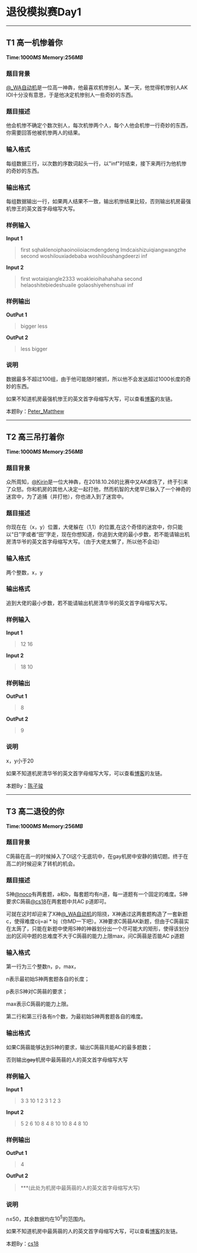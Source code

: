 ﻿# **退役模拟赛Day1**

---

## T1 高一机惨着你

**Time:$1000MS$ Memory:$256MB$**

### **题目背景**

[@_WA自动机](https://www.luogu.org/space/show?uid=48711)是一位高一神犇，他最喜欢机惨别人。某一天，他觉得机惨别人AK IOI十分没有意思，于是他决定机惨别人一些奇妙的东西。

### **题目描述**

他会机惨不确定个数次别人，每次机惨两个人，每个人他会机惨一行奇妙的东西，你需要回答他被机惨两人的结果。

### **输入格式**

每组数据三行，以次数的序数词起头一行，以"inf"时结束，接下来两行为他机惨的奇妙的东西。

### **输出格式**

每组数据输出一行，如果两人结果不一致，输出机惨结果比较，否则输出机房最强机惨王的英文首字母缩写大写。

### **样例输入**

**Input 1**

> first
> sqhaklenoiphaoinoiioiacmdengdeng
> lmdcaishizuiqiangwangzhe
> second
> woshilouxiadebaba
> woshiloushangdeerzi
> inf
> 

**Input 2**

> first
> wotaiqiangle2333
> woakleioihahahaha
> second
> helaoshitebiedeshuaile
> golaoshiyehenshuai
> inf
> 

### **样例输出**

**OutPut 1**

> bigger
> less
> 

**OutPut 2**

> less
> bigger
> 

### **说明**

数据最多不超过100组，由于他可能随时被抓，所以他不会发送超过1000长度的奇妙的东西。

如果不知道机房最强机惨王的英文首字母缩写大写，可以查看[博客](https://williampetermatthew.github.io/)的友链。

本题By：[Peter_Matthew](https://www.luogu.org/space/show?uid=59593)

---

## T2 高三吊打着你

**Time:$1000MS$ Memory:$256MB$**

### **题目背景**

众所周知，[@Kirin](https://www.luogu.org/space/show?uid=34849)是一位大神犇，在2018.10.26的比赛中又AK虐场了，终于引来了众怒。你和机房的其他人决定一起打他，然而机智的大佬早已躲入了一个神奇的迷宫中，为了追捕（并打他），你也进入到了迷宫中。

### **题目描述**

你现在在（x，y）位置，大佬躲在（1,1）的位置,在这个奇怪的迷宫中，你只能以“日”字或者“田”字走，现在你想知道，你追到大佬的最小步数，若不能请输出机房清华爷的英文首字母缩写大写。（由于大佬太懒了，所以他不会动）

### **输入格式**

两个整数，x，y

### **输出格式**

追到大佬的最小步数，若不能请输出机房清华爷的英文首字母缩写大写。

### **样例输入**

**Input 1**

> 12 16
> 

**Input 2**

> 18 10
> 

### **样例输出**

**OutPut 1**

> 8
> 

**OutPut 2**

> 9
> 

### **说明**

x，y小于20

如果不知道机房清华爷的英文首字母缩写大写，可以查看[博客](https://williampetermatthew.github.io/)的友链。

本题By：[陈子骏](https://www.luogu.org/space/show?uid=60874)

---

## T3 高二退役的你

**Time:$1000MS$ Memory:$256MB$**

### **题目背景**

C蒟蒻在高一的时候掉入了OI这个无底坑中，在gay机房中安静的搞切题。终于在高二的时候迎来了转机的机会。

### **题目描述**

S神[@noco](https://www.luogu.org/space/show?uid=60883)有两套题，a和b，每套题均有n道，每一道题有一个固定的难度。S神要求C蒟蒻[@cs18](https://www.luogu.org/space/show?uid=59934)在两套题中共AC p道即可。

可就在这时却迎来了X神[@_WA自动机](https://www.luogu.org/space/show?uid=48711)的阻挠，X神通过这两套题构造了一套新题c，使得难度cij=ai * bj（你MD一下吧）。X神要求C蒟蒻AK新题，但由于C蒟蒻实在太蒟了，只能在新题中使用S神的神器划分出一个尽可能大的矩形，使得该划分出的区间中题的总难度不大于C蒟蒻的能力上限max，问C蒟蒻是否能AC p道题

### **输入格式**

第一行为三个整数n，p，max，

n表示最初始S神两套题各自的长度；

p表示S神对C蒟蒻的要求；

max表示C蒟蒻的能力上限。

第二行和第三行各有n个数，为最初始S神两套题各自的难度。

### **输出格式**

如果C蒟蒻能够达到S神的要求，输出C蒟蒻共能AC的最多题数；

否则输出~~gay~~机房中最蒟蒻的人的英文首字母缩写大写

### **样例输入**

**Input 1**

> 3 3 10
> 1 2 3
> 1 2 3
> 

**Input 2**

> 5 2 6
> 10 8 4 8 10
> 10 8 4 8 10
> 

### **样例输出**

**OutPut 1**

> 4
> 

**OutPut 2**

> ***(此处为机房中最蒟蒻的人的英文首字母缩写大写)
> 

### **说明**

n$\leq$50，其余数据均在$10^5$的范围内。

如果不知道机房中最蒟蒻的人的英文首字母缩写大写，可以查看[博客](https://williampetermatthew.github.io/)的友链。

本题By：[cs18](https://www.luogu.org/space/show?uid=59934)